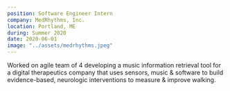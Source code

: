 ```yaml
---
position: Software Engineer Intern
company: MedRhythms, Inc.
location: Portland, ME
during: Summer 2020
date: 2020-06-01
image: "../assets/medrhythms.jpeg"
---
```


Worked on agile team of 4 developing a music information retrieval tool for a digital therapeutics company that uses sensors, music & software to build evidence-based, neurologic interventions to measure & improve walking.

